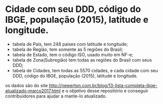 # Cidade com seu DDD, código do IBGE, população (2015), latitude e longitude.

- tabela de País, tem 248 paises com latitude e longitude;
- tabela de Região, tem somente as 5 regiões do Brasil;
- tabela de Estado, tem o código ISO, usado muito em NF-e;
- tabela de Zona(Subregião) tem todas as regiões do Brasil com seus DDD;
- tabela de Cidades, tem todas as 5570 cidades, e cada cidade com seu DDD, código do IBGE, população (2015), latitude e longitude.

os dados são do site http://newerton.com.br/blog/13-lista-completa-ibge-atualizado-marco2017.html e o objetivo desse repositório e conseguir contribuidores para ajudar a mante-lo atualizado.
